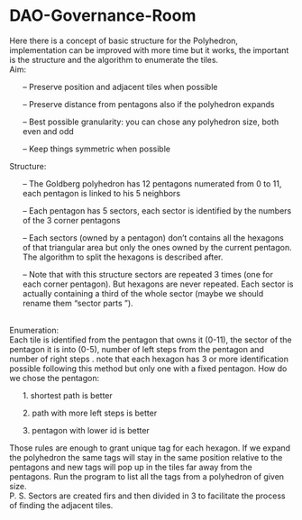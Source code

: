 # DAO-Governance-Room
Here there is a concept of basic structure for the Polyhedron, implementation can be improved with more time but it works, the important is the structure and the algorithm to enumerate the tiles.
<br>Aim:
<ul> –	Preserve position and adjacent tiles when possible</ul>
<ul> –	Preserve distance from pentagons also if the polyhedron expands</ul>
<ul> –	Best possible granularity: you can chose any polyhedron size, both even and odd</ul>
  <ul> –	Keep things symmetric when possible</ul>
Structure:<br>
<ul>–	The Goldberg polyhedron has 12 pentagons numerated from 0 to 11, each pentagon is linked to his 5 neighbors</ul>
<ul>–	Each pentagon has 5 sectors, each sector is identified by the numbers of the 3 corner pentagons</ul>
<ul>–	Each sectors (owned by a pentagon) don’t contains all the hexagons of that triangular area but only the ones owned by the current pentagon. The algorithm to split the hexagons is described after.</ul>
<ul>–	Note that with this structure sectors are repeated 3 times (one for each corner pentagon). But hexagons are never repeated. Each sector is actually containing a third of the whole sector (maybe we should rename them “sector parts ”).</ul>
<br>Enumeration:
<br>Each tile is identified from the pentagon that owns it (0-11), the sector of the pentagon it is into (0-5), number of left steps from the pentagon and number of right steps .
note that each hexagon has 3 or more identification possible following this method but only one with a fixed pentagon.
How do we chose the pentagon:
<br>
<ul>1.	shortest path is better</ul>
<ul>2.	path with more left steps is better</ul>
<ul>3.	pentagon with lower id is better</ul>
Those rules are enough to grant unique tag for each hexagon. If we expand the polyhedron the same tags will stay in the same position relative to the pentagons and new tags will pop up in the tiles far away from the pentagons.
Run the program to list all the tags from a polyhedron of given size.
<br>P. S. Sectors are created firs and then divided in 3 to facilitate the process of finding the adjacent tiles.
